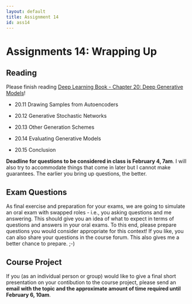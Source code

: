 ```yaml
---
layout: default
title: Assignment 14
id: ass14
---
```



# Assignments 14: Wrapping Up

## Reading

Please finish reading [Deep Learning Book - Chapter 20: Deep Generative Models](https://www.deeplearningbook.org/contents/generative_models.html)!

* 20.11 Drawing Samples from Autoencoders

* 20.12 Generative Stochastic Networks

* 20.13 Other Generation Schemes

* 20.14 Evaluating Generative Models

* 20.15 Conclusion

**Deadline for questions to be considered in class is February 4, 7am**. 
I will also try to accommodate things that come in later but I cannot make guarantees. The earlier you bring up questions, the better.

## Exam Questions

As final exercise and preparation for your exams, we are going to simulate an oral exam with swapped roles - i.e., you asking questions and me answering.
This should give you an idea of what to expect in terms of questions and answers in your oral exams.
To this end, please prepare questions you would consider appropriate for this context!
If you like, you can also share your questions in the course forum. 
This also gives me a better chance to prepare. ;-)

## Course Project

If you (as an individual person or group) would like to give a final short presentation on your contibution to the course project, please send an **email with the topic and the approximate amount of time required until February 6, 10am**.


